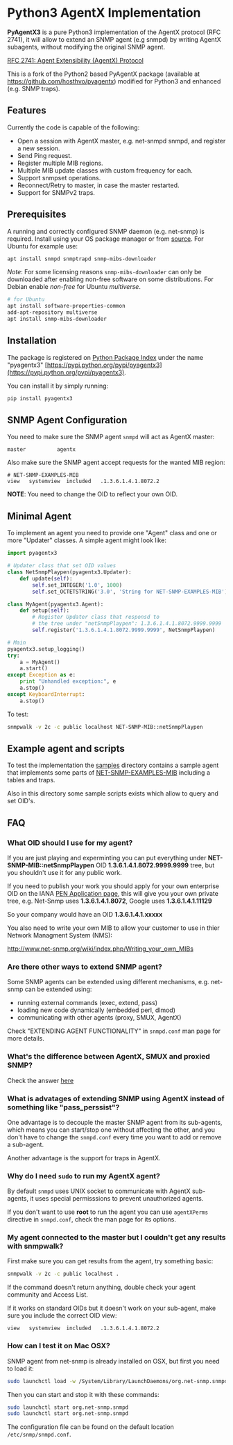 # Python3 AgentX Implementation

**PyAgentX3** is a pure Python3 implementation of the AgentX protocol (RFC 2741),
it will allow to extend an SNMP agent (e.g snmpd) by writing AgentX subagents,
without modifying the original SNMP agent.

[RFC 2741: Agent Extensibility (AgentX) Protocol](https://www.ietf.org/rfc/rfc2741.html)

This is a fork of the Python2 based PyAgentX package (available at
<https://github.com/hosthvo/pyagentx>)
modified for Python3 and enhanced (e.g. SNMP traps).


## Features

Currently the code is capable of the following:

* Open a session with AgentX master, e.g. net-snmpd snmpd, and register a new session.
* Send Ping request.
* Register multiple MIB regions.
* Multiple MIB update classes with custom frequency for each.
* Support snmpset operations.
* Reconnect/Retry to master, in case the master restarted.
* Support for SNMPv2 traps.


## Prerequisites

A running and correctly configured SNMP daemon (e.g. net-snmp) is required.
Install using your OS package manager or from [source](https://www.net-snmp.org/download.html).
For Ubuntu for example use:

```bash
apt install snmpd snmptrapd snmp-mibs-downloader
```

_Note_: For some licensing reasons `snmp-mibs-downloader` can only be downloaded
after enabling non-free software on some distributions. For Debian enable
*non-free* for Ubuntu *multiverse*.

```bash
# for Ubuntu
apt install software-properties-common
add-apt-repository multiverse
apt install snmp-mibs-downloader
```


## Installation

The package is registered on [Python Package Index](https://pypi.python.org/)
under the name "pyagentx3" [https://pypi.python.org/pypi/pyagentx3](https://pypi.python.org/pypi/pyagentx3).

You can install it by simply running:

```bash
pip install pyagentx3
```


## SNMP Agent Configuration

You need to make sure the SNMP agent `snmpd` will act as AgentX master:

```
master          agentx
```

Also make sure the SNMP agent accept requests for the wanted MIB region:

```
# NET-SNMP-EXAMPLES-MIB
view   systemview  included   .1.3.6.1.4.1.8072.2
```

__NOTE__: You need to change the OID to reflect your own OID.


## Minimal Agent

To implement an agent you need to provide one "Agent" class and one or more
"Updater" classes. A simple agent might look like:

```python
import pyagentx3

# Updater class that set OID values
class NetSnmpPlaypen(pyagentx3.Updater):
    def update(self):
        self.set_INTEGER('1.0', 1000)
        self.set_OCTETSTRING('3.0', 'String for NET-SNMP-EXAMPLES-MIB')

class MyAgent(pyagentx3.Agent):
    def setup(self):
        # Register Updater class that responsd to
        # the tree under "netSnmpPlaypen": 1.3.6.1.4.1.8072.9999.9999
        self.register('1.3.6.1.4.1.8072.9999.9999', NetSnmpPlaypen)

# Main
pyagentx3.setup_logging()
try:
    a = MyAgent()
    a.start()
except Exception as e:
    print "Unhandled exception:", e
    a.stop()
except KeyboardInterrupt:
    a.stop()
```

To test:

```bash
snmpwalk -v 2c -c public localhost NET-SNMP-MIB::netSnmpPlaypen
```


## Example agent and scripts

To test the implementation the [samples](samples) directory contains a sample
agent that implements some parts of
[NET-SNMP-EXAMPLES-MIB](http://www.net-snmp.org/docs/mibs/NET-SNMP-EXAMPLES-MIB.txt)
including a tables and traps.

Also in this directory some sample scripts exists which allow to query and
set OID's.


## FAQ


### What OID should I use for my agent?

If you are just playing and experminting you can put everything under
**NET-SNMP-MIB::netSnmpPlaypen** OID **1.3.6.1.4.1.8072.9999.9999** tree, but you
shouldn't use it for any public work.

If you need to publish your work you should apply for your own enterprise OID
on the IANA [PEN Application page](http://pen.iana.org/pen/PenApplication.page),
this will give you your own private tree, e.g. Net-Snmp uses **1.3.6.1.4.1.8072**,
Google uses **1.3.6.1.4.1.11129**

So your company would have an OID **1.3.6.1.4.1.xxxxx**

You also need to write your own MIB to allow your customer to use in thier
Network Managment System (NMS):

<http://www.net-snmp.org/wiki/index.php/Writing_your_own_MIBs>


### Are there other ways to extend SNMP agent?

Some SNMP agents can be extended using different mechanisms, e.g. net-snmp can
be extended using:

* running external commands (exec, extend, pass)
* loading new code dynamically (embedded perl, dlmod)
* communicating with other agents (proxy, SMUX, AgentX)

Check "EXTENDING AGENT FUNCTIONALITY" in `snmpd.conf` man page for more details.


### What's the difference between AgentX, SMUX and proxied SNMP?

Check the answer [here](http://net-snmp.sourceforge.net/wiki/index.php/FAQ:Agent_08)


### What is advatages of extending SNMP using AgentX instead of something like "pass\_perssist"?

One advantage is to decouple the master SNMP agent from its sub-agents, which
means you can start/stop one without affecting the other, and you don't have to
change the `snmpd.conf` every time you want to add or remove a sub-agent.

Another advantage is the support for traps in AgentX.


### Why do I need `sudo` to run my AgentX agent?

By default `snmpd` uses UNIX socket to communicate with AgentX sub-agents, it
uses special permisssions to prevent unauthorized agents.

If you don't want to use **root** to run the agent you can use `agentXPerms`
directive in `snmpd.conf`, check the man page for its options.


### My agent connected to the master but I couldn't get any results with snmpwalk?

First make sure you can get results from the agent, try something basic:

```bash
snmpwalk -v 2c -c public localhost .
```

If the command doesn't return anything, double check your agent community
and Access List.

If it works on standard OIDs but it doesn't work on your sub-agent, make sure
you include the correct OID view:

```
view   systemview  included   .1.3.6.1.4.1.8072.2
```


### How can I test it on Mac OSX?

SNMP agent from net-snmp is already installed on OSX, but first you need to load it:

```bash
sudo launchctl load -w /System/Library/LaunchDaemons/org.net-snmp.snmpd.plist
```

Then you can start and stop it with these commands:

```bash
sudo launchctl start org.net-snmp.snmpd
sudo launchctl start org.net-snmp.snmpd
```

The configuration file can be found on the default location `/etc/snmp/snmpd.conf`.

